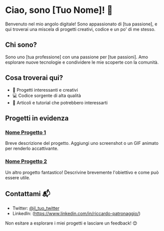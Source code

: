 # Ciao, sono [Tuo Nome]! 👋

Benvenuto nel mio angolo digitale! Sono appassionato di [tua passione], e qui troverai una miscela di progetti creativi, codice e un po' di me stesso.

## Chi sono?

Sono uno [tua professione] con una passione per [tue passioni]. Amo esplorare nuove tecnologie e condividere le mie scoperte con la comunità.

## Cosa troverai qui?

- 🚀 Progetti interessanti e creativi
- 💻 Codice sorgente di alta qualità
- 📝 Articoli e tutorial che potrebbero interessarti

## Progetti in evidenza

### [Nome Progetto 1](link_al_progetto_1)
Breve descrizione del progetto. Aggiungi uno screenshot o un GIF animato per renderlo accattivante.

### [Nome Progetto 2](link_al_progetto_2)
Un altro progetto fantastico! Descrivine brevemente l'obiettivo e come può essere utile.

## Contattami 📬

- Twitter: [@il_tuo_twitter](link_al_tuo_profilo_twitter)
- LinkedIn: (https://www.linkedin.com/in/riccardo-patronaggio/)

Non esitare a esplorare i miei progetti e lasciare un feedback! 😊
